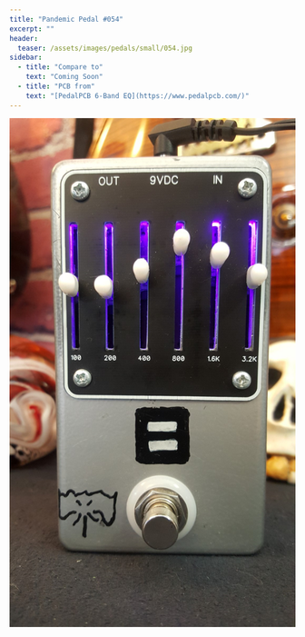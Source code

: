 ```yaml
---
title: "Pandemic Pedal #054"
excerpt: ""
header:
  teaser: /assets/images/pedals/small/054.jpg
sidebar:
  - title: "Compare to"
    text: "Coming Soon"
  - title: "PCB from"
    text: "[PedalPCB 6-Band EQ](https://www.pedalpcb.com/)"
---
```


![header](/assets/images/pedals/054.jpg)
